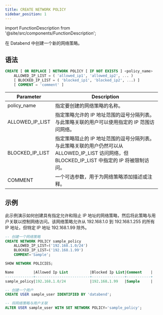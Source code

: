 ```yaml
---
title: CREATE NETWORK POLICY
sidebar_position: 1
---
```


import FunctionDescription from '@site/src/components/FunctionDescription';

<FunctionDescription description="Introduced or updated: v1.2.341"/>

在 Databend 中创建一个新的网络策略。

## 语法

```sql
CREATE [ OR REPLACE ] NETWORK POLICY [ IF NOT EXISTS ] <policy_name>
    ALLOWED_IP_LIST = ( 'allowed_ip1', 'allowed_ip2', ... )
    [ BLOCKED_IP_LIST = ( 'blocked_ip1', 'blocked_ip2', ...) ]
    [ COMMENT = 'comment' ]
```

| Parameter       	| Description                                                                                                                                                                                      	|
|-----------------	|--------------------------------------------------------------------------------------------------------------------------------------------------------------------------------------------------	|
| policy_name     	| 指定要创建的网络策略的名称。                                                                                                                                                                         	|
| ALLOWED_IP_LIST 	| 指定策略允许的 IP 地址范围的逗号分隔列表。与此策略关联的用户可以使用指定的 IP 范围访问网络。                                                                                                                 	|
| BLOCKED_IP_LIST 	| 指定策略阻止的 IP 地址范围的逗号分隔列表。与此策略关联的用户仍然可以从 ALLOWED_IP_LIST 访问网络，但 BLOCKED_IP_LIST 中指定的 IP 将被限制访问。                                                                                                	|
| COMMENT         	| 一个可选参数，用于为网络策略添加描述或注释。                                                                                                                                                             	|

## 示例

此示例演示如何创建具有指定允许和阻止 IP 地址的网络策略，然后将此策略与用户关联以控制网络访问。该网络策略允许从 192.168.1.0 到 192.168.1.255 的所有 IP 地址，但特定 IP 地址 192.168.1.99 除外。

```sql
-- 创建一个网络策略
CREATE NETWORK POLICY sample_policy
    ALLOWED_IP_LIST=('192.168.1.0/24')
    BLOCKED_IP_LIST=('192.168.1.99')
    COMMENT='Sample';

SHOW NETWORK POLICIES;

Name         |Allowed Ip List          |Blocked Ip List|Comment    |
-------------+-------------------------+---------------+-----------+
sample_policy|192.168.1.0/24           |192.168.1.99   |Sample     |

-- 创建一个用户
CREATE USER sample_user IDENTIFIED BY 'databend';

-- 将网络策略与用户关联
ALTER USER sample_user WITH SET NETWORK POLICY='sample_policy';
```